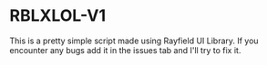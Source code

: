 # RBLXLOL-V1
This is a pretty simple script made using Rayfield UI Library.
If you encounter any bugs add it in the issues tab and I'll try to fix it.
